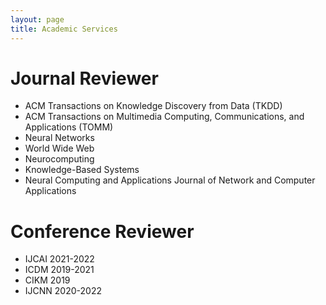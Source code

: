 ```yaml
---
layout: page
title: Academic Services
---
```


# Journal Reviewer
* ACM Transactions on Knowledge Discovery from Data (TKDD)
* ACM Transactions on Multimedia Computing, Communications, and Applications (TOMM)
* Neural Networks
* World Wide Web
* Neurocomputing
* Knowledge-Based Systems
* Neural Computing and Applications
Journal of Network and Computer Applications


# Conference Reviewer
* IJCAI 2021-2022
* ICDM 2019-2021
* CIKM 2019
* IJCNN 2020-2022

